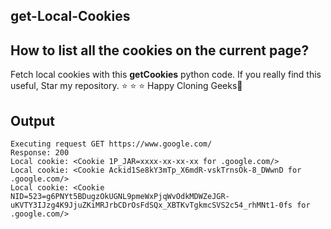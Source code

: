 ## get-Local-Cookies

## How to list all the cookies on the current page?
Fetch local cookies with this **getCookies** python code. 
If you really find this useful, Star my repository. ⭐ ⭐ ⭐
Happy Cloning Geeks🤝

## Output
```
Executing request GET https://www.google.com/
Response: 200
Local cookie: <Cookie 1P_JAR=xxxx-xx-xx-xx for .google.com/> 
Local cookie: <Cookie Ackid1Se8kY3mTp_X6mdR-vskTrnsOk-8_DWwnD for .google.com/>
Local cookie: <Cookie NID=523=g6PNYt5BDugzOkUGNL9pmeWxPjqWvOdkMDWZeJGR-uKVTY3IJzg4K9JjuZKiMRJrbCDrOsFdSQx_XBTKvTgkmcSVS2c54_rhMNt1-0fs for .google.com/> 
```
